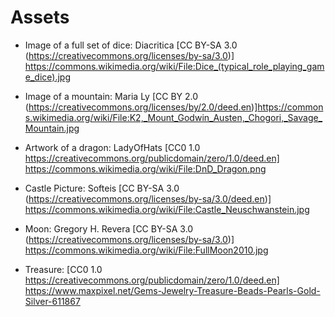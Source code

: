 # Assets

- Image of a full set of dice: Diacritica [CC BY-SA 3.0 (https://creativecommons.org/licenses/by-sa/3.0)] https://commons.wikimedia.org/wiki/File:Dice_(typical_role_playing_game_dice).jpg

- Image of a mountain: Maria Ly [CC BY 2.0 (https://creativecommons.org/licenses/by/2.0/deed.en)]https://commons.wikimedia.org/wiki/File:K2,_Mount_Godwin_Austen,_Chogori,_Savage_Mountain.jpg

- Artwork of a dragon: LadyOfHats [CC0 1.0 https://creativecommons.org/publicdomain/zero/1.0/deed.en] https://commons.wikimedia.org/wiki/File:DnD_Dragon.png

- Castle Picture: Softeis [CC BY-SA 3.0 (https://creativecommons.org/licenses/by-sa/3.0/deed.en)] https://commons.wikimedia.org/wiki/File:Castle_Neuschwanstein.jpg

- Moon: Gregory H. Revera [CC BY-SA 3.0 (https://creativecommons.org/licenses/by-sa/3.0)] https://commons.wikimedia.org/wiki/File:FullMoon2010.jpg

- Treasure: [CC0 1.0 https://creativecommons.org/publicdomain/zero/1.0/deed.en] https://www.maxpixel.net/Gems-Jewelry-Treasure-Beads-Pearls-Gold-Silver-611867
